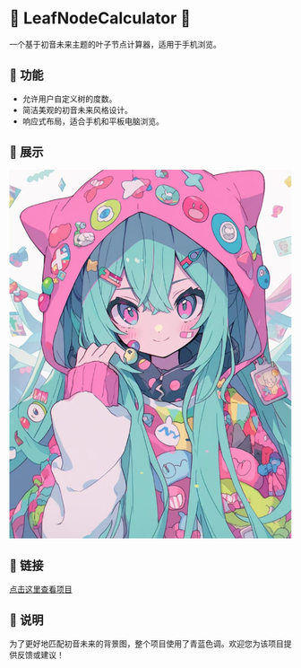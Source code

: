 # 🍃 LeafNodeCalculator 🎵

一个基于初音未来主题的叶子节点计算器，适用于手机浏览。

## 🌸 功能

- 允许用户自定义树的度数。
- 简洁美观的初音未来风格设计。
- 响应式布局，适合手机和平板电脑浏览。

## 🎨 展示

![LeafNodeCalculator 展示](beijing.jpg)  <!-- 请替换为您的图片URL -->

## 🔗 链接

[点击这里查看项目](https://github.com/YourUsername/LeafNodeCalculator) <!-- 请替换为您的GitHub仓库链接 -->

## 📝 说明

为了更好地匹配初音未来的背景图，整个项目使用了青蓝色调。欢迎您为该项目提供反馈或建议！

